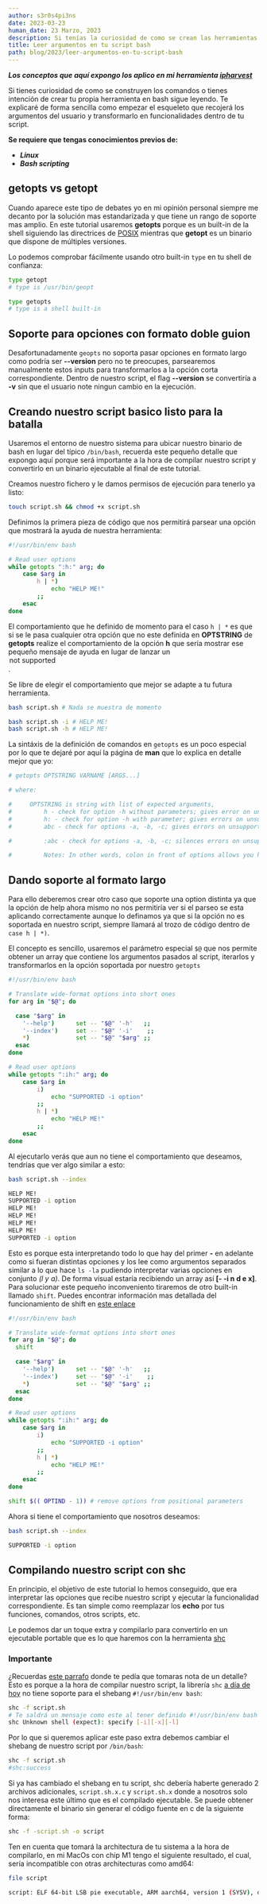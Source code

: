 ```yaml
---
author: s3r0s4pi3ns
date: 2023-03-23
human_date: 23 Marzo, 2023
description: Si tenías la curiosidad de como se crean las herramientas de bash que te permiten pasar como parámetro opciones específicas este es tu lugar
title: Leer argumentos en tu script bash
path: blog/2023/leer-argumentos-en-tu-script-bash
---
```


**_Los conceptos que aquí expongo los aplico en mi herramienta [ipharvest](https://github.com/s3r0s4pi3ns/ipharvest/blob/main/ipharvest.sh#L444)_**

Si tienes curiosidad de como se construyen los comandos o tienes intención de crear tu propia herramienta en bash sigue leyendo. Te explicaré de forma sencilla como empezar el esqueleto que recojerá los argumentos del usuario y transformarlo en funcionalidades dentro de tu script.

**Se requiere que tengas conocimientos previos de:**

- **_Linux_**
- **_Bash scripting_**

## getopts vs getopt

Cuando aparece este tipo de debates yo en mi opinión personal siempre me decanto por la solución mas estandarizada y que tiene un rango de soporte mas amplio. En este tutorial usaremos **getopts** porque es un built-in de la shell siguiendo las directrices de [POSIX](https://pubs.opengroup.org/onlinepubs/7908799/xcu/getopts.html) mientras que **getopt** es un binario que dispone de múltiples versiones.

Lo podemos comprobar fácilmente usando otro built-in `type` en tu shell de confianza:

```bash
type getopt
# type is /usr/bin/geopt

type getopts
# type is a shell built-in
```

## Soporte para opciones con formato doble guion

Desafortunadamente `geopts` no soporta pasar opciones en formato largo como podría ser **--version** pero no te preocupes, parsearemos manualmente estos inputs para transformarlos a la opción corta correspondiente. Dentro de nuestro script, el flag **--version** se convertiría a **-v** sin que el usuario note ningun cambio en la ejecución.

## Creando nuestro script basico listo para la batalla

Usaremos el entorno de nuestro sistema para ubicar nuestro binario de bash en lugar del típico `/bin/bash`, recuerda este pequeño detalle que expongo aquí porque será importante a la hora de compilar nuestro script y convertirlo en un binario ejecutable al final de este tutorial.

Creamos nuestro fichero y le damos permisos de ejecución para tenerlo ya listo:

```bash
touch script.sh && chmod +x script.sh
```

Definimos la primera pieza de código que nos permitirá parsear una opción que mostrará la ayuda de nuestra herramienta:

```bash
#!/usr/bin/env bash

# Read user options
while getopts ":h:" arg; do
    case $arg in
        h | *)
            echo "HELP ME!"
        ;;
    esac
done
```

El comportamiento que he definido de momento para el caso `h | *` es que si se le pasa cualquier otra opción que no este definida en **OPTSTRING** de **getopts** realize el comportamiento de la opción **h** que sería mostrar ese pequeño mensaje de ayuda en lugar de lanzar un **<option> not supported**.

Se libre de elegir el comportamiento que mejor se adapte a tu futura herramienta.

```bash
bash script.sh # Nada se muestra de momento

bash script.sh -i # HELP ME!
bash script.sh -h # HELP ME!
```

La sintáxis de la definición de comandos en `getopts` es un poco especial por lo que te dejaré por aquí la página de **man** que lo explica en detalle mejor que yo:

```bash
# getopts OPTSTRING VARNAME [ARGS...]

# where:

#     OPTSTRING is string with list of expected arguments,
#         h - check for option -h without parameters; gives error on unsupported options;
#         h: - check for option -h with parameter; gives errors on unsupported options;
#         abc - check for options -a, -b, -c; gives errors on unsupported options;

#         :abc - check for options -a, -b, -c; silences errors on unsupported options;

#         Notes: In other words, colon in front of options allows you handle the errors in your code. Variable will contain ? in the case of unsupported option, : in the case of missing value.
```

## Dando soporte al formato largo

Para ello deberemos crear otro caso que soporte una option distinta ya que la opción de help ahora mismo no nos permitiría ver si el parseo se esta aplicando correctamente aunque lo definamos ya que si la opción no es soportada en nuestro script, siempre llamará al trozo de código dentro de `case h | *)`.

El concepto es sencillo, usaremos el parámetro especial `$@` que nos permite obtener un array que contiene los argumentos pasados al script, iterarlos y transformarlos en la opción soportada por nuestro `getopts`

```bash
#!/usr/bin/env bash

# Translate wide-format options into short ones
for arg in "$@"; do

  case "$arg" in
    '--help')      set -- "$@" '-h'   ;;
    '--index')     set -- "$@" '-i'    ;;
    *)             set -- "$@" "$arg" ;;
  esac
done

# Read user options
while getopts ":ih:" arg; do
    case $arg in
        i)
            echo "SUPPORTED -i option"
        ;;
        h | *)
            echo "HELP ME!"
        ;;
    esac
done
```

Al ejecutarlo verás que aun no tiene el comportamiento que deseamos, tendrías que ver algo similar a esto:

```bash
bash script.sh --index

HELP ME!
SUPPORTED -i option
HELP ME!
HELP ME!
HELP ME!
HELP ME!
SUPPORTED -i option

```

Esto es porque esta interpretando todo lo que hay del primer **-** en adelante como si fueran distintas opciones y los lee como argumentos separados similar a lo que hace `ls -la` pudiendo interpretar varias opciones en conjunto _(l y a)_. De forma visual estaría recibiendo un array así **[- -i n d e x]**. Para solucionar este pequeño inconveniento tiraremos de otro built-in llamado `shift`. Puedes encontrar información mas detallada del funcionamiento de shift en [este enlace](https://www.computerhope.com/unix/bash/shift.htm)

```bash
#!/usr/bin/env bash

# Translate wide-format options into short ones
for arg in "$@"; do
  shift

  case "$arg" in
    '--help')      set -- "$@" '-h'   ;;
    '--index')     set -- "$@" '-i'    ;;
    *)             set -- "$@" "$arg" ;;
  esac
done

# Read user options
while getopts ":ih:" arg; do
    case $arg in
        i)
            echo "SUPPORTED -i option"
        ;;
        h | *)
            echo "HELP ME!"
        ;;
    esac
done

shift $(( OPTIND - 1)) # remove options from positional parameters
```

Ahora si tiene el comportamiento que nosotros deseamos:

```bash
bash script.sh --index

SUPPORTED -i option

```

## Compilando nuestro script con shc

En principio, el objetivo de este tutorial lo hemos conseguido, que era interpretar las opciones que recibe nuestro script y ejecutar la funcionalidad correspondiente. Es tan simple como reemplazar los **echo** por tus funciones, comandos, otros scripts, etc.

Le podemos dar un toque extra y compilarlo para convertirlo en un ejecutable portable que es lo que haremos con la herramienta [shc](https://github.com/neurobin/shc)

### Importante

¿Recuerdas [este parrafo](#creando-nuestro-script-básico-listo-para-la-batalla) donde te pedía que tomaras nota de un detalle? Esto es porque a la hora de compilar nuestro script, la librería `shc` [a día de hoy](https://github.com/neurobin/shc/issues/21) no tiene soporte para el shebang `#!/usr/bin/env bash`:

```bash
shc -f script.sh
# Te saldrá un mensaje como este al tener definido #!/usr/bin/env bash
shc Unknown shell (expect): specify [-i][-x][-l]
```

Por lo que si queremos aplicar este paso extra debemos cambiar el shebang de nuestro script por `/bin/bash`:

```bash
shc -f script.sh
#shc:success

```

Si ya has cambiado el shebang en tu script, shc debería haberte generado 2 archivos adicionales, `script.sh.x.c` y `script.sh.x` donde a nosotros solo nos interesa este último que es el compilado ejecutable. Se puede obtener directamente el binario sin generar el código fuente en c de la siguiente forma:

```bash
shc -f -script.sh -o script
```

Ten en cuenta que tomará la architectura de tu sistema a la hora de compilarlo, en mi MacOs con chip M1 tengo el siguiente resultado, el cual, sería incompatible con otras architecturas como amd64:

```bash
file script

script: ELF 64-bit LSB pie executable, ARM aarch64, version 1 (SYSV), dynamically linked, interpreter /lib/ld-linux-aarch64.so.1, BuildID[sha1]=e83971f02c08ae509ee486b95ad74d16ff1a5005, for GNU/Linux 3.7.0, stripped
```
